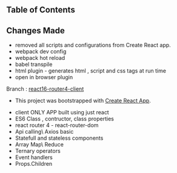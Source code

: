 ## Table of Contents

## Changes Made
- removed all scripts and configurations from Create React app.
- webpack dev config
- webpack hot reload
- babel transpile
- html plugin - generates html , script and css tags at run time
- open in browser plugin

Branch : [react16-router4-client](https://github.com/RajatBanerjee/react-learnings/tree/react16-router4-client)

- This project was bootstrapped with [Create React App](https://github.com/facebookincubator/create-react-app).

* client ONLY APP built using just react
* ES6 Class , contructor, class properties
* react router 4 - react-router-dom
* Api calling\ Axios basic
* Statefull and stateless components
* Array Map\ Reduce
* Ternary operators
* Event handlers
* Props.Children 
